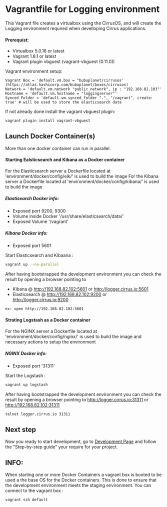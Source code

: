 # Vagrantfile for Logging environment
This Vagrant file creates a virtualbox using the CirrusOS, and will create the Logging environment required when develloping Cirrus applications. 

#### Prerequist:
- Virtualbox 5.0.16 or latest
- Vagrant 1.8.1 or latest
- Vagrant plugin vbguest (vagrant-vbguest (0.11.0))

Vagrant environment setup:
```
Vagrant Box = 'default.vm.box = "bubuplanet/cirrusos' (https://atlas.hashicorp.com/bubuplanet/boxes/cirrusos)
Network = 'default.vm.network "public_network", ip : "192.168.82.103"'
Hostname = 'default.vm.hostname = "loggingserver"'
Synced Folder = 'default.vm.synced_folder ".", "/vagrant", create: true' # will be used to store the elasticsearch data
```

If not already done install the vagrant vbguest plugin:
```bash
vagrant plugin install vagrant-vbguest
```

## Launch Docker Container(s)
More than one docker container can run in parallel. 

#### Starting Ealsticsearch and Kibana as a Docker container
For the Elasticsearch server a Dockerfile located at 'environment/docker/config/elk/' is used to build the image
For the Kibana server a Dockerfile located at 'environment/docker/config/kibana/' is used to build the image

##### Elastisearch Docker info:
- Exposed port 9200, 9300
- Volume inside Docker '/usr/share/elasticsearch/data/'
- Exposed Volume '/vagrant'

##### Kibana Docker info:
- Exposed port 5601

Start Elasticsearch and Kibaana :
```bash
vagrant up --no-parallel
```

After having bootstrapped the development environment you can check the result by opening a browser pointing to
- Kibana @ http://192.168.82.102:5601 or http://logger.cirrus.io:5601
- Elasticsearch @ http://192.168.82.102:9200 or http://logger.cirrus.io:9200
```bash
ex: open http://192.168.82.102:5601
```

#### Strating Logstash as a Docker container
For the NGINX server a Dockerfile located at 'environment/docker/config/nginx/' is used to build the image and necessary actions to setup the environment

##### NGINX Docker info:
- Exposed port '31311'

Start the Logstash  :
```bash
vagrant up logstash
```

After having bootstrapped the development environment you can check the result by opening a browser pointing to http://logger.cirrus.io:31311 or http://192.168.82.102:31311
```bash
telnet logger.cirrus.io 31311
```

## Next step

Now you ready to start development, go to [Development Page](https://couldhardware.atlassian.net/wiki/display/DOC/Development) and follow the "Step-by-step guide" your require for your project.


## INFO: 
When starting one or more Docker Containers a vagrant box is booted to be used a the base OS for the Docker containers. This is done to ensure that the development environment meets the staging environment. You can connect to the vagrant box :         

```bash
vagrant ssh default
```

